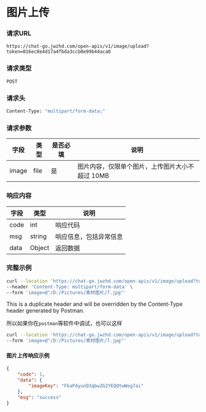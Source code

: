 # 图片上传

### 请求URL

`https://chat-go.jwzhd.com/open-apis/v1/image/upload?token=016ec8e4d17a4fbda3ccb0e99b44aca0`

### 请求类型

`POST`

### 请求头

```bash
Content-Type: "multipart/form-data;"
```

### 请求参数

| 字段  | 类型 | 是否必填 | 说明                                            |
| ----- | ---- | -------- | ----------------------------------------------- |
| image | file | 是       | 图片内容，仅限单个图片，上传图片大小不超过 10MB |

### 响应内容

| 字段 | 类型   | 说明                   |
| ---- | ------ | ---------------------- |
| code | int    | 响应代码               |
| msg  | string | 响应信息，包括异常信息 |
| data | Object | 返回数据               |

### 完整示例

```bash
curl --location 'https://chat-go.jwzhd.com/open-apis/v1/image/upload?token=016ec8e4d17a4fbda3ccb0e99b44aca0' \
--header 'Content-Type: multipart/form-data' \
--form 'image=@"/D:/Pictures/素材图片/7.jpg"'
```

This is a duplicate header and will be overridden by the Content-Type header generated by Postman.

所以如果你在`postman`等软件中调试，也可以这样

```bash
curl --location 'https://chat-go.jwzhd.com/open-apis/v1/image/upload?token=016ec8e4d17a4fbda3ccb0e99b44aca0' \
--form 'image=@"/D:/Pictures/素材图片/7.jpg"'
```

#### 图片上传响应示例

```json
{
    "code": 1,
    "data": {
        "imageKey": "FkaP4yunD3qbwZG2YEQQtwWog7ai"
    },
    "msg": "success"
}
```